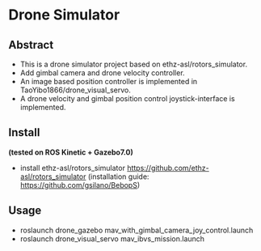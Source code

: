 # Drone Simulator
## Abstract
+ This is a drone simulator project based on ethz-asl/rotors_simulator.  
+ Add gimbal camera and drone velocity controller.  
+ An image based position controller is implemented in TaoYibo1866/drone_visual_servo.
+ A drone velocity and gimbal position control joystick-interface is implemented.
## Install
__(tested on ROS Kinetic + Gazebo7.0)__
+ install ethz-asl/rotors_simulator https://github.com/ethz-asl/rotors_simulator (installation guide: https://github.com/gsilano/BebopS)
## Usage
+ roslaunch drone_gazebo mav_with_gimbal_camera_joy_control.launch
+ roslaunch drone_visual_servo mav_ibvs_mission.launch
